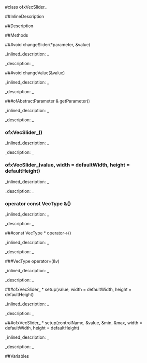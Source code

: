 #class ofxVecSlider_


<!--
_visible: True_
_advanced: False_
_istemplated: True_
-->

##InlineDescription






##Description





##Methods



###void changeSlider(*parameter, &value)

<!--
_syntax: changeSlider(*parameter, &value)_
_name: changeSlider_
_returns: void_
_returns_description: _
_parameters: const void *parameter, float &value_
_access: protected_
_version_started: 0.8.0_
_version_deprecated: _
_summary: _
_constant: False_
_static: False_
_visible: True_
_advanced: False_
-->

_inlined_description: _








_description: _







<!----------------------------------------------------------------------------->

###void changeValue(&value)

<!--
_syntax: changeValue(&value)_
_name: changeValue_
_returns: void_
_returns_description: _
_parameters: VecType &value_
_access: protected_
_version_started: 0.8.0_
_version_deprecated: _
_summary: _
_constant: False_
_static: False_
_visible: True_
_advanced: False_
-->

_inlined_description: _








_description: _







<!----------------------------------------------------------------------------->

###ofAbstractParameter & getParameter()

<!--
_syntax: getParameter()_
_name: getParameter_
_returns: ofAbstractParameter &_
_returns_description: _
_parameters: _
_access: public_
_version_started: 0.8.0_
_version_deprecated: _
_summary: _
_constant: False_
_static: False_
_visible: True_
_advanced: False_
-->

_inlined_description: _








_description: _







<!----------------------------------------------------------------------------->

### ofxVecSlider_()

<!--
_syntax: ofxVecSlider_()_
_name: ofxVecSlider__
_returns: _
_returns_description: _
_parameters: _
_access: public_
_version_started: 0.8.0_
_version_deprecated: _
_summary: _
_constant: False_
_static: False_
_visible: True_
_advanced: False_
-->

_inlined_description: _








_description: _







<!----------------------------------------------------------------------------->

### ofxVecSlider_(value, width = defaultWidth, height = defaultHeight)

<!--
_syntax: ofxVecSlider_(value, width = defaultWidth, height = defaultHeight)_
_name: ofxVecSlider__
_returns: _
_returns_description: _
_parameters: ofParameter< VecType > value, float width=defaultWidth, float height=defaultHeight_
_access: public_
_version_started: 0.8.0_
_version_deprecated: _
_summary: _
_constant: False_
_static: False_
_visible: True_
_advanced: False_
-->

_inlined_description: _








_description: _







<!----------------------------------------------------------------------------->

### operator const VecType &()

<!--
_syntax: operator const VecType &()_
_name: operator const VecType &_
_returns: _
_returns_description: _
_parameters: _
_access: public_
_version_started: 0.8.0_
_version_deprecated: _
_summary: _
_constant: False_
_static: False_
_visible: True_
_advanced: False_
-->

_inlined_description: _








_description: _







<!----------------------------------------------------------------------------->

###const VecType * operator->()

<!--
_syntax: operator->()_
_name: operator->_
_returns: const VecType *_
_returns_description: _
_parameters: _
_access: public_
_version_started: 0.8.0_
_version_deprecated: _
_summary: _
_constant: False_
_static: False_
_visible: True_
_advanced: False_
-->

_inlined_description: _








_description: _







<!----------------------------------------------------------------------------->

###VecType operator=(&v)

<!--
_syntax: operator=(&v)_
_name: operator=_
_returns: VecType_
_returns_description: _
_parameters: const VecType &v_
_access: public_
_version_started: 0.8.0_
_version_deprecated: _
_summary: _
_constant: False_
_static: False_
_visible: True_
_advanced: False_
-->

_inlined_description: _








_description: _







<!----------------------------------------------------------------------------->

###ofxVecSlider_ * setup(value, width = defaultWidth, height = defaultHeight)

<!--
_syntax: setup(value, width = defaultWidth, height = defaultHeight)_
_name: setup_
_returns: ofxVecSlider_ *_
_returns_description: _
_parameters: ofParameter< VecType > value, float width=defaultWidth, float height=defaultHeight_
_access: public_
_version_started: 0.8.0_
_version_deprecated: _
_summary: _
_constant: False_
_static: False_
_visible: True_
_advanced: False_
-->

_inlined_description: _








_description: _







<!----------------------------------------------------------------------------->

###ofxVecSlider_ * setup(controlName, &value, &min, &max, width = defaultWidth, height = defaultHeight)

<!--
_syntax: setup(controlName, &value, &min, &max, width = defaultWidth, height = defaultHeight)_
_name: setup_
_returns: ofxVecSlider_ *_
_returns_description: _
_parameters: string controlName, const VecType &value, const VecType &min, const VecType &max, float width=defaultWidth, float height=defaultHeight_
_access: public_
_version_started: 0.8.0_
_version_deprecated: _
_summary: _
_constant: False_
_static: False_
_visible: True_
_advanced: False_
-->

_inlined_description: _








_description: _







<!----------------------------------------------------------------------------->

##Variables



